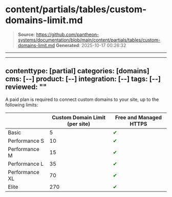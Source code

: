# content/partials/tables/custom-domains-limit.md

> **Source**: https://github.com/pantheon-systems/documentation/blob/main/content/partials/tables/custom-domains-limit.md
> **Generated**: 2025-10-17 00:26:32

---

---
contenttype: [partial]
categories: [domains]
cms: [--]
product: [--]
integration: [--]
tags: [--]
reviewed: ""
---

A paid plan is required to connect custom domains to your site, up to the following limits:

|       | Custom Domain Limit (per site) | Free and Managed HTTPS                         |
|----------------|--------------------------------|------------------------------------------------|
| Basic          | 5                              | <span style="color:green">✔</span>  |
| Performance S  | 10                             |  <span style="color:green">✔</span> |
| Performance M  | 15                             | <span style="color:green">✔</span> |
| Performance L  | 35                             |  <span style="color:green">✔</span> |
| Performance XL | 70                             |  <span style="color:green">✔</span>  |
| Elite          | 270                            |  <span style="color:green">✔</span>  |